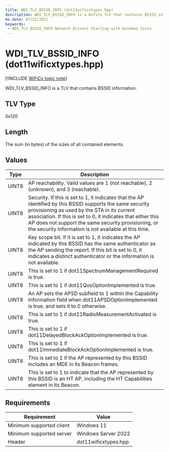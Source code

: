 ```yaml
---
title: WDI_TLV_BSSID_INFO (dot11wificxtypes.hpp)
description: WDI_TLV_BSSID_INFO is a WiFiCx TLV that contains BSSID information.
ms.date: 07/31/2021
keywords:
 - WDI_TLV_BSSID_INFO Network Drivers Starting with Windows Vista
---
```


# WDI\_TLV\_BSSID\_INFO (dot11wificxtypes.hpp)

[!INCLUDE [WiFiCx topic note](../includes/wificx-version-warning.md)]


WDI\_TLV\_BSSID\_INFO is a TLV that contains BSSID information.

## TLV Type


0x120

## Length


The sum (in bytes) of the sizes of all contained elements.

## Values


| Type  | Description                                                                                                                                                                                                                                                                                                                               |
|-------|-------------------------------------------------------------------------------------------------------------------------------------------------------------------------------------------------------------------------------------------------------------------------------------------------------------------------------------------|
| UINT8 | AP reachability. Valid values are 1 (not reachable), 2 (unknown), and 3 (reachable).                                                                                                                                                                                                                                                      |
| UINT8 | Security. If this is set to 1, it indicates that the AP identified by this BSSID supports the same security provisioning as used by the STA in its current association. If this is set to 0, it indicates that either this AP does not support the same security provisioning, or the security information is not available at this time. |
| UINT8 | Key scope bit. If it is set to 1, it indicates the AP indicated by this BSSID has the same authenticator as the AP sending the report. If this bit is set to 0, it indicates a distinct authenticator or the information is not available.                                                                                                |
| UINT8 | This is set to 1 if dot11SpectrumManagementRequired is true.                                                                                                                                                                                                                                                                              |
| UINT8 | This is set to 1 if dot11QosOptionImplemented is true.                                                                                                                                                                                                                                                                                    |
| UINT8 | An AP sets the APSD subfield to 1 within the Capability Information field when dot11APSDOptionImplemented is true, and sets it to 0 otherwise.                                                                                                                                                                                            |
| UINT8 | This is set to 1 if dot11RadioMeasurementActivated is true.                                                                                                                                                                                                                                                                               |
| UINT8 | This is set to 1 if dot11DelayedBlockAckOptionImplemented is true.                                                                                                                                                                                                                                                                        |
| UINT8 | This is set to 1 if dot11ImmediateBlockAckOptionImplemented is true.                                                                                                                                                                                                                                                                      |
| UINT8 | This is set to 1 if the AP represented by this BSSID includes an MDE in its Beacon frames.                                                                                                                                                                                                                                                |
| UINT8 | This is set to 1 to indicate that the AP represented by this BSSID is an HT AP, including the HT Capabilities element in its Beacon.                                                                                                                                                                                                      |

 

## Requirements

|Requirement|Value|
|--- |--- |
|Minimum supported client|Windows 11|
|Minimum supported server|Windows Server 2022|
|Header|dot11wificxtypes.hpp|

 

 




